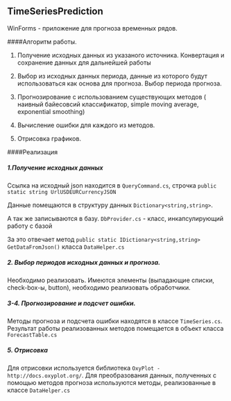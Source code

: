 ## TimeSeriesPrediction
WinForms - приложение для прогноза временных рядов.

####Алгоритм работы.

1) Получение исходных данных из указаного источника. Конвертация и сохранение данных для дальнейшей работы

2) Выбор из исходных данных периода, данные из которого будут использоваться как основа для прогноза. Выбор периода прогноза.

3) Прогнозирование с использованием существующих методов ( наивный байесовсий классификатор, simple moving average, exponential smoothing)

4) Вычисление ошибки для каждого из методов.

5) Отрисовка графиков.


####Реализация
##### 1.Получение исходных данных
Ссылка на исходный json находится в ``QueryCommand.cs``, строчка ``public static string UrlUSDEURCurrencyJSON``

Данные помещаются в структуру данных ``Dictionary<string,string>``. 

А так же записываются в базу. ``DbProvider.cs`` - класс, инкапсулирующий работу с базой

За это отвечает метод ``public static IDictionary<string,string> GetDataFromJson()`` класса ``DataHelper.cs``

##### 2. Выбор периодов исходных данных и прогноза.

Необходимо реализовать. Имеются элементы (выпадающие списки, check-box-ы, button), необходимо реализовать обработчики.

##### 3-4. Прогнозирование и подсчет ошибки.
Методы прогноза и подсчета ошибки находятся в классе ``TimeSeries.cs``. Результат работы реализованных методов помещается в объект класса ``ForecastTable.cs``

##### 5. Отрисовка
Для отрисовки используется библиотека ``OxyPlot - http://docs.oxyplot.org/``. 
Для преобразования данных, полученных с помощью методов прогноза используются методы, реализованные в классе ``DataHelper.cs``





